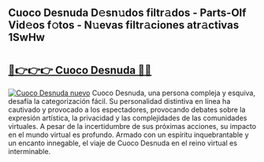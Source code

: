 ## Cuoco Desnuda D𝚎sn𝚞dos filtr𝚊dos - Parts-OIf Vid𝚎os f𝚘tos - N𝚞evas filtr𝚊ciones atr𝚊ctivas 1SwHw

# <h2><a href="http://mb4n73.tromn.icu/?c=Cuoco+Desnuda">🔗👉👉👉 Cuoco Desnuda 🔗🔗</a></h2>

[![Cuoco Desnuda nuevo](https://i.imgur.com/pEAQMta.gif)](http://mb4n73.tromn.icu/?c=Cuoco+Desnuda)
Cuoco Desnuda, una persona compleja y esquiva, desafía la categorización fácil. Su personalidad distintiva en línea ha cautivado y provocado a los espectadores, provocando debates sobre la expresión artística, la privacidad y las complejidades de las comunidades virtuales. A pesar de la incertidumbre de sus próximas acciones, su impacto en el mundo virtual es profundo. Armado con un espíritu inquebrantable y un encanto innegable, el viaje de Cuoco Desnuda en el reino virtual es interminable.
